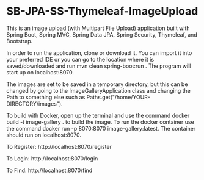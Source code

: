 # SB-JPA-SS-Thymeleaf-ImageUpload

This is an image upload (with Multipart File Upload) application built with Spring Boot, Spring MVC, Spring Data JPA, Spring Security, Thymeleaf, and Bootstrap.

In order to run the application, clone or download it. You can import it into your preferred IDE or you can go to the location where it is saved/downloaded and run mvn clean spring-boot:run . The program will start up on localhost:8070.

The images are set to be saved in a temporary directory, but this can be changed by going to the ImageGalleryApplication class and changing the Path to something else such as Paths.get("/home/YOUR-DIRECTORY/images").

To build with Docker, open up the terminal and use the command docker build -t image-gallery . to build the image. To run the docker container use the command docker run -p 8070:8070 image-gallery:latest. The container should run on localhost:8070.

To Register:
http://localhost:8070/register

To Login:
http://localhost:8070/login

To Find:
http://localhost:8070/find
